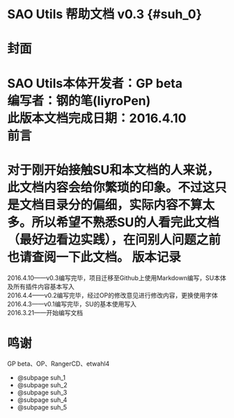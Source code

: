 # SAO Utils 帮助文档 v0.3 {#suh_0}
封面
====
SAO Utils本体开发者：GP beta<br>
编写者：钢的笔(liyroPen)<br>
此版本文档完成日期：2016.4.10<br>
前言
===
对于刚开始接触SU和本文档的人来说，此文档内容会给你繁琐的印象。不过这只是文档目录分的偏细，实际内容不算太多。所以希望不熟悉SU的人看完此文档（最好边看边实践），在问别人问题之前也请查阅一下此文档。
版本记录
===
2016.4.10——v0.3编写完毕，项目迁移至Github上使用Markdown编写，SU本体及所有插件内容基本写入<br>
2016.4.4——v0.2编写完毕，经过OP的修改意见进行修改内容，更换使用字体<br>
2016.4.3——v0.1编写完毕，SU的基本使用写入<br>
2016.3.21——开始编写文档<br>

鸣谢
===
GP beta、OP、RangerCD、etwahl4

- @subpage suh_1
- @subpage suh_2
- @subpage suh_3
- @subpage suh_4
- @subpage suh_5
